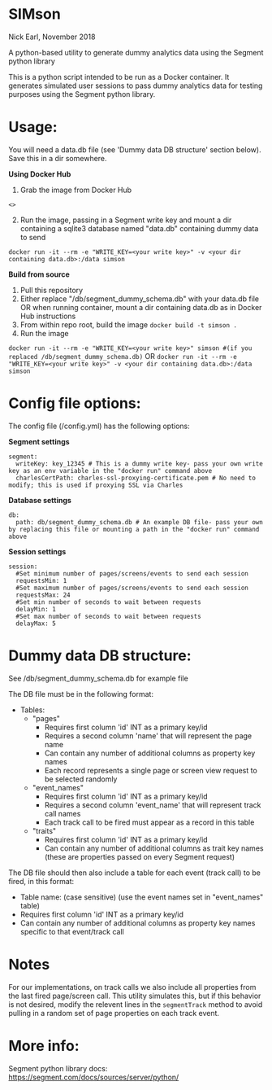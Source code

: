 # SIMson
Nick Earl, November 2018

A python-based utility to generate dummy analytics data using the Segment python library

This is a python script intended to be run as a Docker container.  It generates simulated user sessions to pass dummy analytics data for testing purposes
using the Segment python library.

# Usage:

You will need a data.db file (see 'Dummy data DB structure' section below).  Save this in a dir somewhere.

**Using Docker Hub**
1) Grab the image from Docker Hub

  `<>`
 
2) Run the image, passing in a Segment write key and mount a dir containing a sqlite3 database named "data.db" containing dummy data to send

  `docker run -it --rm -e "WRITE_KEY=<your write key>" -v <your dir containing data.db>:/data simson`

**Build from source**
1. Pull this repository
2. Either replace "/db/segment_dummy_schema.db" with your data.db file OR when running container, mount a dir containing data.db as in Docker Hub instructions
3. From within repo root, build the image
  `docker build -t simson .`
4. Run the image

  `docker run -it --rm -e "WRITE_KEY=<your write key>" simson #(if you replaced /db/segment_dummy_schema.db)`
  OR
  `docker run -it --rm -e "WRITE_KEY=<your write key>" -v <your dir containing data.db>:/data simson`

# Config file options:

The config file (/config.yml) has the following options:

**Segment settings**
```
segment:
  writeKey: key_12345 # This is a dummy write key- pass your own write key as an env variable in the "docker run" command above
  charlesCertPath: charles-ssl-proxying-certificate.pem # No need to modify; this is used if proxying SSL via Charles
```
**Database settings**
```
db:
  path: db/segment_dummy_schema.db # An example DB file- pass your own by replacing this file or mounting a path in the "docker run" command above
```
**Session settings**
```
session:
  #Set minimum number of pages/screens/events to send each session
  requestsMin: 1
  #Set maximum number of pages/screens/events to send each session
  requestsMax: 24
  #Set min number of seconds to wait between requests
  delayMin: 1
  #Set max number of seconds to wait between requests
  delayMax: 5
```
# Dummy data DB structure:

See /db/segment_dummy_schema.db for example file

The DB file must be in the following format:
* Tables:
  * "pages"
    * Requires first column 'id' INT as a primary key/id
    * Requires a second column 'name' that will represent the page name
    * Can contain any number of additional columns as property key names
    * Each record represents a single page or screen view request to be selected randomly
  * "event_names"
    * Requires first column 'id' INT as a primary key/id
    * Requires a second column 'event_name' that will represent track call names
    * Each track call to be fired must appear as a record in this table
  * "traits"
    * Requires first column 'id' INT as a primary key/id
    * Can contain any number of additional columns as trait key names (these are properties passed on every Segment request)

The DB file should then also include a table for each event (track call) to be fired, in this format:
 * Table name: <name of the event> (case sensitive) (use the event names set in "event_names" table)
 * Requires first column 'id' INT as a primary key/id
 * Can contain any number of additional columns as property key names specific to that event/track call

# Notes
For our implementations, on track calls we also include all properties from the last fired page/screen call.  This utility simulates this, 
but if this behavior is not desired, modify the relevent lines in the `segmentTrack` method to avoid pulling in a random set of page properties on each track event.
# More info:
Segment python library docs: https://segment.com/docs/sources/server/python/
